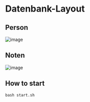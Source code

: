 # Datenbank-Layout

## Person
![image](https://user-images.githubusercontent.com/81293464/157608185-b067f1bf-79e4-4bca-b2c1-ef2713d3c087.png)

## Noten
![image](https://user-images.githubusercontent.com/81293464/157608233-08a95f8e-28f6-45e2-991f-be8bd0b1d95f.png)

## How to start

```shell
bash start.sh
```
